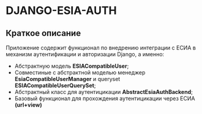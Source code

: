 # DJANGO-ESIA-AUTH

## Краткое описание
Приложение содержит функционал по внедрению интеграции с ЕСИА
 в механизм аутентификации и авторизации Django, а именно:
 * Абстрактную модель **ESIACompatibleUser**;
 * Совместиные с абстрактной моделью менеджер **EsiaCompatibleUserManager** и queryset **ESIACompatibleUserQuerySet**;
 * Абстрактный класс для аутентицикации **AbstractEsiaAuthBackend**;
 * Базовый функционал для прохождения аутентицикации через ЕСИА **(url+view)**